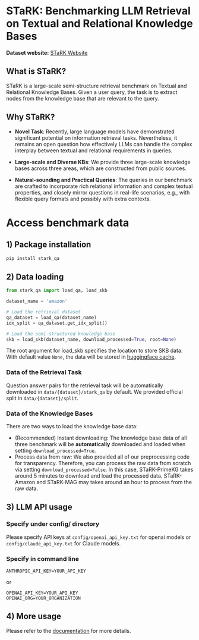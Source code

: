 
<h1 align="left">
    STaRK: Benchmarking LLM Retrieval on Textual and Relational Knowledge Bases
</h1>

<div align="left">


**Dataset website:** [STaRK Website](https://stark.stanford.edu/)


## What is STaRK?
STaRK is a large-scale semi-structure retrieval benchmark on Textual and Relational Knowledge Bases. Given a user query, the task is to extract nodes from the knowledge base that are relevant to the query. 


## Why STaRK?
- **Novel Task**: Recently, large language models have demonstrated significant potential on information retrieval tasks. Nevertheless, it remains an open
question how effectively LLMs can handle the complex interplay between textual and relational
requirements in queries.

- **Large-scale and Diverse KBs**: We provide three large-scale knowledge bases across three areas, which are constructed from public sources.

- **Natural-sounding and Practical Queries**: The queries in our benchmark are crafted to incorporate rich relational information and complex textual properties, and closely mirror questions in real-life scenarios, e.g., with flexible query formats and possibly with extra contexts.


# Access benchmark data

## 1) Package installation
```bash
pip install stark_qa
```

## 2) Data loading 

```python
from stark_qa import load_qa, load_skb

dataset_name = 'amazon'

# Load the retrieval dataset
qa_dataset = load_qa(dataset_name)
idx_split = qa_dataset.get_idx_split()

# Load the semi-structured knowledge base
skb = load_skb(dataset_name, download_processed=True, root=None)
```
The root argument for load_skb specifies the location to store SKB data. With default value `None`, the data will be stored in [huggingface cache](https://huggingface.co/docs/datasets/en/cache).

### Data of the Retrieval Task

Question answer pairs for the retrieval task will be automatically downloaded in `data/{dataset}/stark_qa` by default. We provided official split in `data/{dataset}/split`.

### Data of the Knowledge Bases

There are two ways to load the knowledge base data:
- (Recommended) Instant downloading: The knowledge base data of all three benchmark will be **automatically** downloaded and loaded when setting `download_processed=True`. 
- Process data from raw: We also provided all of our preprocessing code for transparency. Therefore, you can process the raw data from scratch via setting `download_processed=False`. In this case, STaRK-PrimeKG takes around 5 minutes to download and load the processed data. STaRK-Amazon and STaRK-MAG may takes around an hour to process from the raw data.

## 3) LLM API usage

### Specify under config/ directory
Please specify API keys at `config/openai_api_key.txt` for openai models or `config/claude_api_key.txt` for Claude models.
### Specify in command line
```
ANTHROPIC_API_KEY=YOUR_API_KEY
```
or
```
OPENAI_API_KEY=YOUR_API_KEY
OPENAI_ORG=YOUR_ORGANIZATION
```

## 4) More usage
Please refer to the [documentation](https://stark.stanford.edu/doc.html) for more details.